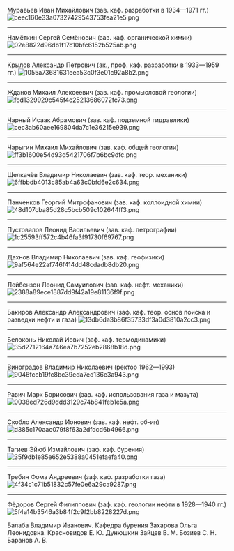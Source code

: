 
Муравьев Иван Михайлович (зав. каф. разработки в 1934—1971 гг.)
![ceec160e33a07327429543753fea21e5.png](../../_resources/ceec160e33a07327429543753fea21e5.png)
***
Намёткин Сергей Семёнович (зав. каф. органической химии)
![02e8822d96db1f17c10bfc6152b525ab.png](../../_resources/02e8822d96db1f17c10bfc6152b525ab.png)
***
Крылов Александр Петрович (ак., проф. каф. разработки в 1933—1959 гг.)
![1055a73681631eea53c0f3e01c92a8b2.png](../../_resources/1055a73681631eea53c0f3e01c92a8b2.png)
***
Жданов Михаил Алексеевич (зав. каф. промысловой геологии)
![fcd1329929c545f4c25213686072fc73.png](../../_resources/fcd1329929c545f4c25213686072fc73.png)
***
Чарный Исаак Абрамович (зав. каф. подземной гидравлики)
![cec3ab60aee169804da7c1e36215e939.png](../../_resources/cec3ab60aee169804da7c1e36215e939.png)
***
Чарыгин Михаил Михайлович (зав. каф. общей геологии)
![ff3b1600e54d93d5421706f7b6bc9dfc.png](../../_resources/ff3b1600e54d93d5421706f7b6bc9dfc.png)
***
Щелкачёв Владимир Николаевич (зав. каф. теор. механики)
![6ffbbdb4013c85ab4a63c0bfd6e2c634.png](../../_resources/6ffbbdb4013c85ab4a63c0bfd6e2c634.png)
***
Панченков Георгий Митрофанович (зав. каф. коллоидной химии)
![48d107cba85d28c5bcb509c102644ff3.png](../../_resources/48d107cba85d28c5bcb509c102644ff3.png)
***
Пустовалов Леонид Васильевич (зав. каф. петрографии)
![1c25593ff572c4b46fa3f91730f69767.png](../../_resources/1c25593ff572c4b46fa3f91730f69767.png)
***
Дахнов Владимир Николаевич (зав. каф. геофизики)
![9af564e22af746f414dd48cdadb8db20.png](../../_resources/9af564e22af746f414dd48cdadb8db20.png)
***
Лейбензон Леонид Самуилович (зав. каф. нефт. механики)
![2388a89ece1887dd9f42a19e81136f9f.png](../../_resources/2388a89ece1887dd9f42a19e81136f9f.png)
***
Бакиров Александр Александрович (заф. каф. теор. основ поиска и разведки нефти и газа)
![13db6da3b86f35733df3a0d3810a2cc3.png](../../_resources/13db6da3b86f35733df3a0d3810a2cc3.png)
***
Белоконь Николай Иович (заф. каф. термодинамики)
![35d2712164a746ea7b7252eb2868b18d.png](../../_resources/35d2712164a746ea7b7252eb2868b18d.png)
***
Виноградов Владимир Николаевич (ректор 1962—1993)
![9046fccb19fc8bc39eda7ed136e3a943.png](../../_resources/9046fccb19fc8bc39eda7ed136e3a943.png)
***
Равич Марк Борисович (зав. каф. использования газа и мазута)
![0038ed726d9ddd3129c74b841feb1e5a.png](../../_resources/0038ed726d9ddd3129c74b841feb1e5a.png)
***
Скобло Александр Ионович (зав. каф. нефт. об-ия)
![d385c170aac079f8f63a2dfdcd6b4966.png](../../_resources/d385c170aac079f8f63a2dfdcd6b4966.png)
***
Тагиев Эйюб Измайлович (заф. каф. бурения)
![35f9db1e85e652e5388a0451efaefa40.png](../../_resources/35f9db1e85e652e5388a0451efaefa40.png)
***
Требин Фома Андреевич (заф. каф. разработки газа)
![4f34c1c71b51832c57fe0e6a29ca9287.png](../../_resources/4f34c1c71b51832c57fe0e6a29ca9287.png)
***
Фёдоров Сергей Филиппович (заф. каф. геологии нефти в 1928—1940 гг.)
![5f4a14b3546a3b84f2c9f2bb8228227d.png](../../_resources/5f4a14b3546a3b84f2c9f2bb8228227d.png)


Балаба Владимир Иванович. Кафедра бурения
Захарова Ольга Леонидовна. 
Красновидов Е. Ю.
Дунюшкин
Зайцев В. М.
Бозиев С. Н.
Баранов А. В.





